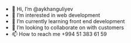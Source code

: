 - 👋 Hi, I’m @aykhanguliyev
- 👀 I’m interested in web development
- 🌱 I’m currently learning front end development
- 💞️ I’m looking to collaborate on with customers
- 📫 How to reach me  +994 51 383 61 59

<!---
aykhanguliyev/aykhanguliyev is a ✨ special ✨ repository because its `README.md` (this file) appears on your GitHub profile.
You can click the Preview link to take a look at your changes.
--->
